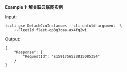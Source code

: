**Example 1: 解关联云联网实例**



Input: 

```
tccli gse DetachCcnInstances --cli-unfold-argument  \
    --FleetId fleet-qp3g3caa-ax4fq2wi
```

Output: 
```
{
    "Response": {
        "RequestId": "s1591756528815085354"
    }
}
```

